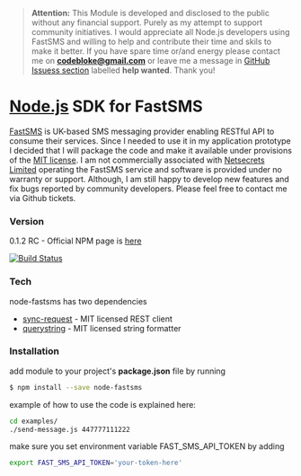 > **Attention:** This Module is developed and disclosed to the public without any financial support. Purely as my attempt to support community initiatives. I would appreciate all Node.js developers using FastSMS and willing to help and contribute their time and skils to make it better.
> If you have spare time or/and energy please contact me on **codebloke@gmail.com** or leave me a message in [GitHub Issuess section](https://github.com/martinswiderski/node-fastsms/labels/help%20wanted) labelled **help wanted**. Thank you!

# [Node.js](https://nodejs.org/en/) SDK for FastSMS

[FastSMS](http://www.fastsms.co.uk/solutions/developer-api.html) is UK-based SMS messaging provider enabling RESTful API to consume their services. Since I needed to use it in my application prototype I decided that I will package the code and make it available under provisions of the [MIT license](https://opensource.org/licenses/MIT). I am not commercially associated with [Netsecrets Limited](https://beta.companieshouse.gov.uk/search/companies?q=04439226) operating the FastSMS service and software is provided under no warranty or support. Although, I am still happy to develop new features and fix bugs reported by community developers. Please feel free to contact me via Github tickets.

### Version
0.1.2 RC - Official NPM page is [here](https://www.npmjs.com/package/node-fastsms)

[![Build Status](https://travis-ci.org/martinswiderski/node-fastsms.svg?branch=master)](https://travis-ci.org/martinswiderski/node-fastsms)

### Tech

node-fastsms has two dependencies

* [sync-request](https://www.npmjs.com/package/sync-request) - MIT licensed REST client
* [querystring](https://github.com/Gozala/querystring) - MIT licensed string formatter

### Installation

add module to your project's **package.json** file by running

```sh
$ npm install --save node-fastsms
```
example of how to use the code is explained here:

```sh
cd examples/
./send-message.js 447777111222
```

make sure you set environment variable FAST_SMS_API_TOKEN by adding 

```sh
export FAST_SMS_API_TOKEN='your-token-here'
```




